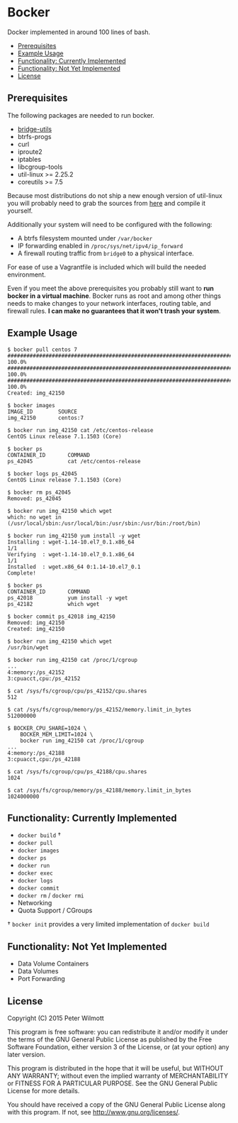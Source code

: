 # Bocker
Docker implemented in around 100 lines of bash.

  * [Prerequisites](#prerequisites)
  * [Example Usage](#example-usage)
  * [Functionality: Currently Implemented](#functionality-currently-implemented)
  * [Functionality: Not Yet Implemented](#functionality-not-yet-implemented)
  * [License](#license)

## Prerequisites

The following packages are needed to run bocker.

* [bridge-utils][]
* btrfs-progs
* curl
* iproute2
* iptables
* libcgroup-tools
* util-linux >= 2.25.2
* coreutils >= 7.5

Because most distributions do not ship a new enough version of util-linux you will probably need to grab the sources from [here](https://www.kernel.org/pub/linux/utils/util-linux/v2.25/) and compile it yourself.

Additionally your system will need to be configured with the following:

* A btrfs filesystem mounted under `/var/bocker`
* IP forwarding enabled in `/proc/sys/net/ipv4/ip_forward`
* A firewall routing traffic from `bridge0` to a physical interface.

For ease of use a Vagrantfile is included which will build the needed environment.

Even if you meet the above prerequisites you probably still want to **run bocker in a virtual machine**. Bocker runs as root and among other things needs to make changes to your network interfaces, routing table, and firewall rules. **I can make no guarantees that it won't trash your system**.

## Example Usage

```
$ bocker pull centos 7
######################################################################## 100.0%
######################################################################## 100.0%
######################################################################## 100.0%
Created: img_42150

$ bocker images
IMAGE_ID        SOURCE
img_42150       centos:7

$ bocker run img_42150 cat /etc/centos-release
CentOS Linux release 7.1.1503 (Core)

$ bocker ps
CONTAINER_ID       COMMAND
ps_42045           cat /etc/centos-release

$ bocker logs ps_42045
CentOS Linux release 7.1.1503 (Core)

$ bocker rm ps_42045
Removed: ps_42045

$ bocker run img_42150 which wget
which: no wget in (/usr/local/sbin:/usr/local/bin:/usr/sbin:/usr/bin:/root/bin)

$ bocker run img_42150 yum install -y wget
Installing : wget-1.14-10.el7_0.1.x86_64                                  1/1
Verifying  : wget-1.14-10.el7_0.1.x86_64                                  1/1
Installed  : wget.x86_64 0:1.14-10.el7_0.1
Complete!

$ bocker ps
CONTAINER_ID       COMMAND
ps_42018           yum install -y wget
ps_42182           which wget

$ bocker commit ps_42018 img_42150
Removed: img_42150
Created: img_42150

$ bocker run img_42150 which wget
/usr/bin/wget

$ bocker run img_42150 cat /proc/1/cgroup
...
4:memory:/ps_42152
3:cpuacct,cpu:/ps_42152

$ cat /sys/fs/cgroup/cpu/ps_42152/cpu.shares
512

$ cat /sys/fs/cgroup/memory/ps_42152/memory.limit_in_bytes
512000000

$ BOCKER_CPU_SHARE=1024 \
	BOCKER_MEM_LIMIT=1024 \
	bocker run img_42150 cat /proc/1/cgroup
...
4:memory:/ps_42188
3:cpuacct,cpu:/ps_42188

$ cat /sys/fs/cgroup/cpu/ps_42188/cpu.shares
1024

$ cat /sys/fs/cgroup/memory/ps_42188/memory.limit_in_bytes
1024000000
```

## Functionality: Currently Implemented

* `docker build` †
* `docker pull`
* `docker images`
* `docker ps`
* `docker run`
* `docker exec`
* `docker logs`
* `docker commit`
* `docker rm` / `docker rmi`
* Networking
* Quota Support / CGroups

† `bocker init` provides a very limited implementation of `docker build`

## Functionality: Not Yet Implemented

* Data Volume Containers
* Data Volumes
* Port Forwarding

## License

Copyright (C) 2015 Peter Wilmott

This program is free software: you can redistribute it and/or modify
it under the terms of the GNU General Public License as published by
the Free Software Foundation, either version 3 of the License, or
(at your option) any later version.

This program is distributed in the hope that it will be useful,
but WITHOUT ANY WARRANTY; without even the implied warranty of
MERCHANTABILITY or FITNESS FOR A PARTICULAR PURPOSE.  See the
GNU General Public License for more details.

You should have received a copy of the GNU General Public License
along with this program.  If not, see <http://www.gnu.org/licenses/>.

[bridge-utils]: http://sourceforge.net/projects/bridge/
